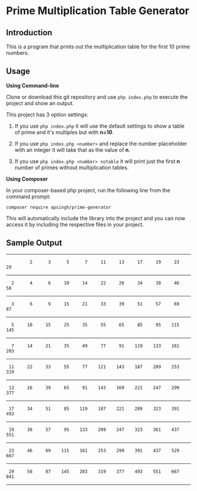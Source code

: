 # Prime Multiplication Table Generator #

## Introduction ##
This is a program that prints out the multiplication table for the first 10 prime numbers. 

## Usage ##

**Using Command-line**

Clone or download this git repository and use `php index.php` to execute the project and show an output.

This project has 3 option settings:

1. If you use `php index.php` it will use the default settings to show a table of prime and it's multiples but with **n=10**.

2. If you use `php index.php <number>` and replace the number placeholder with an integer it will take that as the value of **n**.

3. If you use `php index.php <number> notable` it will print just the first **n** number of primes without multiplication tables.
  
**Using Composer**

In your composer-based php project, run the following line from the command prompt:
```
composer require apsingh/prime-generator
```
This will automatically include the library into the project and you can now access it by including the respective files in your project.

## Sample Output ##

____________________________________________________________________________________

             2      3      5      7     11     13     17     19     23     29
____________________________________________________________________________________

      2      4      6     10     14     22     26     34     38     46     58
____________________________________________________________________________________

      3      6      9     15     21     33     39     51     57     69     87
____________________________________________________________________________________

      5     10     15     25     35     55     65     85     95    115    145
____________________________________________________________________________________

      7     14     21     35     49     77     91    119    133    161    203
____________________________________________________________________________________

     11     22     33     55     77    121    143    187    209    253    319
____________________________________________________________________________________

     13     26     39     65     91    143    169    221    247    299    377
____________________________________________________________________________________

     17     34     51     85    119    187    221    289    323    391    493
____________________________________________________________________________________

     19     38     57     95    133    209    247    323    361    437    551
____________________________________________________________________________________

     23     46     69    115    161    253    299    391    437    529    667
____________________________________________________________________________________

     29     58     87    145    203    319    377    493    551    667    841
____________________________________________________________________________________
